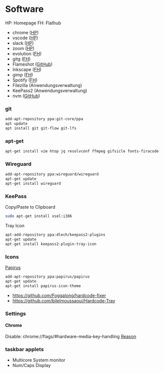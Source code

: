 # Software

HP: Homepage
FH: Flathub

- chrome ([HP](https://www.google.com/intl/de_de/chrome/))
- vscode ([HP](https://code.visualstudio.com/download))
- slack ([HP](https://slack.com/intl/de-de/downloads/linux))
- zoom ([HP](https://zoom.us/download))
- evolution ([FH](https://flathub.org/apps/details/org.gnome.Evolution))
- gitg ([FH](https://flathub.org/apps/details/org.gnome.gitg))
- Flameshot ([GitHub](https://github.com/lupoDharkael/flameshot))
- Inkscape ([FH](https://flathub.org/apps/details/org.inkscape.Inkscape))
- gimp ([FH](https://flathub.org/apps/details/org.gimp.GIMP))
- Spotify ([FH](https://flathub.org/apps/details/com.spotify.Client))
- Filezilla (Anwendungsverwaltung)
- KeePass2 (Anwendungsverwaltung)
- nvm ([GitHub](https://github.com/nvm-sh/nvm))

### git

 ```sh
 add-apt-repository ppa:git-core/ppa 
 apt update
 apt install git git-flow git-lfs
 ```

### apt-get

```sh
apt-get install vim htop jq resolvconf ffmpeg gifsicle fonts-firacode
```

### Wireguard
```sh
add-apt-repository ppa:wireguard/wireguard
apt-get update
apt-get install wireguard
```

### KeePass
Copy/Paste to Clipboard
```sh
sudo apt-get install xsel:i386
```

Tray Icon
```sh
apt-add-repository ppa:dlech/keepass2-plugins
apt-get update
apt-get install keepass2-plugin-tray-icon
```

### Icons

[Papirus](https://github.com/PapirusDevelopmentTeam/papirus-icon-theme)

```sh
add-apt-repository ppa:papirus/papirus
apt-get update
apt-get install papirus-icon-theme
```

- https://github.com/Foggalong/hardcode-fixer
- https://github.com/bilelmoussaoui/Hardcode-Tray

### Settings

#### Chrome 
Disable: chrome://flags/#hardware-media-key-handling [Reason](https://www.omgchrome.com/chrome-google-music-media-keys/)

### taskbar applets

- Multicore System monitor
- Num/Caps Display
